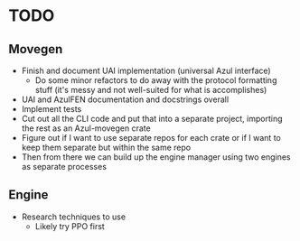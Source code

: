 # TODO

## Movegen
- Finish and document UAI implementation (universal Azul interface)
    - Do some minor refactors to do away with the protocol formatting stuff (it's messy and not well-suited for what is accomplishes)
- UAI and AzulFEN documentation and docstrings overall
- Implement tests
- Cut out all the CLI code and put that into a separate project, importing the rest
  as an Azul-movegen crate
- Figure out if I want to use separate repos for each crate or if I want to keep them separate
  but within the same repo
- Then from there we can build up the engine manager using two engines as separate processes

## Engine
- Research techniques to use
    - Likely try PPO first